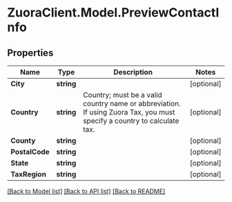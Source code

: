 # ZuoraClient.Model.PreviewContactInfo

## Properties

Name | Type | Description | Notes
------------ | ------------- | ------------- | -------------
**City** | **string** |  | [optional] 
**Country** | **string** | Country; must be a valid country name or abbreviation. If using Zuora Tax, you must specify a country to calculate tax. | [optional] 
**County** | **string** |  | [optional] 
**PostalCode** | **string** |  | [optional] 
**State** | **string** |  | [optional] 
**TaxRegion** | **string** |  | [optional] 

[[Back to Model list]](../README.md#documentation-for-models) [[Back to API list]](../README.md#documentation-for-api-endpoints) [[Back to README]](../README.md)


